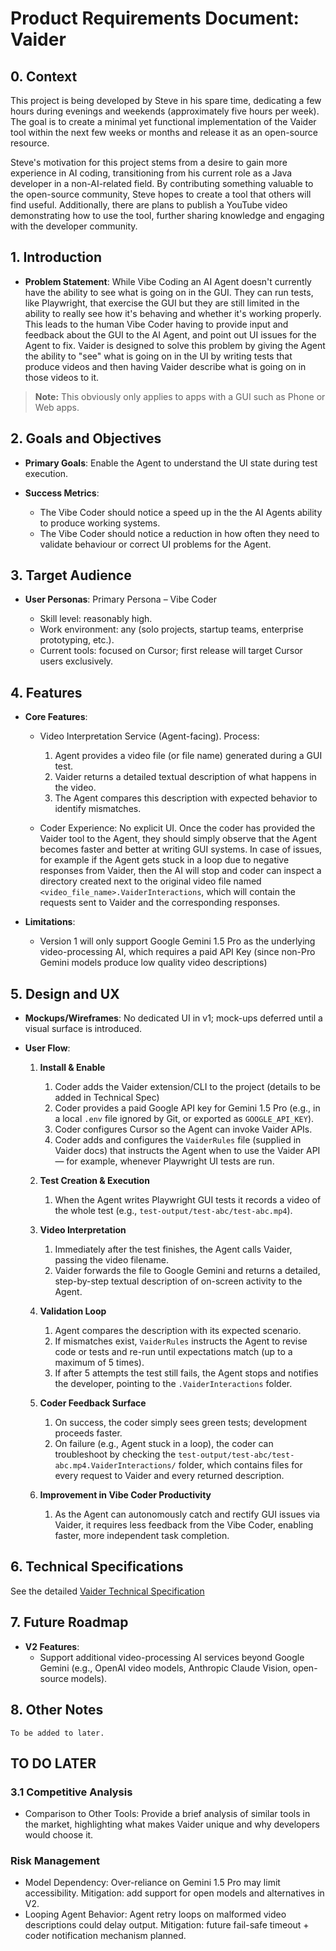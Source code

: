 # Product Requirements Document: Vaider

## 0. Context

This project is being developed by Steve in his spare time, dedicating a few hours during evenings and weekends (approximately five hours per week). The goal is to create a minimal yet functional implementation of the Vaider tool within the next few weeks or months and release it as an open-source resource.

Steve's motivation for this project stems from a desire to gain more experience in AI coding, transitioning from his current role as a Java developer in a non-AI-related field. By contributing something valuable to the open-source community, Steve hopes to create a tool that others will find useful. Additionally, there are plans to publish a YouTube video demonstrating how to use the tool, further sharing knowledge and engaging with the developer community.

## 1. Introduction

* **Problem Statement**: While Vibe Coding an AI Agent doesn't currently have the ability to see what is going on in the GUI.  They can run tests, like Playwright, that exercise the GUI but they are still limited in the ability to really see how it's behaving and whether it's working properly.  This leads to the human Vibe Coder having to provide input and feedback about the GUI to the AI Agent, and point out UI issues for the Agent to fix. Vaider is designed to solve this problem by giving the Agent the ability to "see" what is going on in the UI by writing tests that produce videos and then having Vaider describe what is going on in those videos to it.

> **Note:** This obviously only applies to apps with a GUI such as Phone or Web apps.

## 2. Goals and Objectives

* **Primary Goals**: Enable the Agent to understand the UI state during test execution.
* **Success Metrics**:

  * The Vibe Coder should notice a speed up in the the AI Agents ability to produce working systems.
  * The Vibe Coder should notice a reduction in how often they need to validate behaviour or correct UI problems for the Agent.

## 3. Target Audience

* **User Personas**: Primary Persona – Vibe Coder

  * Skill level: reasonably high.
  * Work environment: any (solo projects, startup teams, enterprise prototyping, etc.).
  * Current tools: focused on Cursor; first release will target Cursor users exclusively.

## 4. Features

* **Core Features**:

  * Video Interpretation Service (Agent-facing). Process:

    1. Agent provides a video file (or file name) generated during a GUI test.
    2. Vaider returns a detailed textual description of what happens in the video.
    3. The Agent compares this description with expected behavior to identify mismatches.

  * Coder Experience: No explicit UI. Once the coder has provided the Vaider tool to the Agent, they should simply observe that the Agent becomes faster and better at writing GUI systems. In case of issues, for example if the Agent gets stuck in a loop due to negative responses from Vaider, then the AI will stop and coder can inspect a directory created next to the original video file named `<video_file_name>.VaiderInteractions`, which will contain the requests sent to Vaider and the corresponding responses.

* **Limitations**:

  * Version 1 will only support Google Gemini 1.5 Pro as the underlying video-processing AI, which requires a paid API Key (since non-Pro Gemini models produce low quality video descriptions)
 
## 5. Design and UX

* **Mockups/Wireframes**: No dedicated UI in v1; mock-ups deferred until a visual surface is introduced.
* **User Flow**:

  1. **Install & Enable**

     1. Coder adds the Vaider extension/CLI to the project (details to be added in Technical Spec)
     2. Coder provides a paid Google API key for Gemini 1.5 Pro (e.g., in a local `.env` file ignored by Git, or exported as `GOOGLE_API_KEY`).
     3. Coder configures Cursor so the Agent can invoke Vaider APIs.
     4. Coder adds and configures the `VaiderRules` file (supplied in Vaider docs) that instructs the Agent when to use the Vaider API — for example, whenever Playwright UI tests are run.
  2. **Test Creation & Execution**

     1. When the Agent writes Playwright GUI tests it records a video of the whole test (e.g., `test-output/test-abc/test-abc.mp4`).
  3. **Video Interpretation**

     1. Immediately after the test finishes, the Agent calls Vaider, passing the video filename.
     2. Vaider forwards the file to Google Gemini and returns a detailed, step-by-step textual description of on-screen activity to the Agent.
  4. **Validation Loop**

     1. Agent compares the description with its expected scenario.
     2. If mismatches exist, `VaiderRules` instructs the Agent to revise code or tests and re-run until expectations match (up to a maximum of 5 times).
      3. If after 5 attempts the test still fails, the Agent stops and notifies the developer, pointing to the `.VaiderInteractions` folder.
  5. **Coder Feedback Surface**

     1. On success, the coder simply sees green tests; development proceeds faster.
     2. On failure (e.g., Agent stuck in a loop), the coder can troubleshoot by checking the `test-output/test-abc/test-abc.mp4.VaiderInteractions/` folder, which contains files for every request to Vaider and every returned description.
  6. **Improvement in Vibe Coder Productivity**

     1. As the Agent can autonomously catch and rectify GUI issues via Vaider, it requires less feedback from the Vibe Coder, enabling faster, more independent task completion.

## 6. Technical Specifications

See the detailed [Vaider Technical Specification](VaiderTechSpec.md)

## 7. Future Roadmap

*   **V2 Features**:
    * Support additional video-processing AI services beyond Google Gemini (e.g., OpenAI video models, Anthropic Claude Vision, open-source models).

## 8. Other Notes 

    To be added to later.

## TO DO LATER

### 3.1 Competitive Analysis
* Comparison to Other Tools: Provide a brief analysis of similar tools in the market, highlighting what makes Vaider unique and why developers would choose it.

### Risk Management
* Model Dependency: Over-reliance on Gemini 1.5 Pro may limit accessibility. Mitigation: add support for open models and alternatives in V2.
* Looping Agent Behavior: Agent retry loops on malformed video descriptions could delay output. Mitigation: future fail-safe timeout + coder notification mechanism planned.